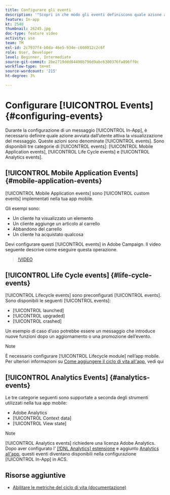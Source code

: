 ```yaml
---
title: Configurare gli eventi
description: '"Scopri in che modo gli eventi definiscono quale azione avviata dall’utente attiverà un messaggio in-app da visualizzare. "'
feature: In-app
kt: 2548
thumbnail: 26245.jpg
doc-type: feature video
activity: use
team: TM
exl-id: 2c7937f4-b0da-46e5-934e-c660012c2c6f
role: User, Developer
level: Beginner, Intermediate
source-git-commit: 2be2719ddd84490b796d9abc6300376fa896ff0c
workflow-type: tm+mt
source-wordcount: '215'
ht-degree: 3%

---
```


# Configurare [!UICONTROL Events] {#configuring-events}

Durante la configurazione di un messaggio [!UICONTROL In-App], è necessario definire quale azione avviata dall’utente attiva la visualizzazione del messaggio. Queste azioni sono denominate [!UICONTROL events]. Sono disponibili tre categorie di [!UICONTROL events]: [!UICONTROL Mobile Application events], [!UICONTROL Life Cycle events] e [!UICONTROL Analytics events].

## [!UICONTROL Mobile Application Events] {#mobile-application-events}

[!UICONTROL Mobile Application events] sono  [!UICONTROL custom events] implementati nella tua app mobile.

Gli esempi sono:

* Un cliente ha visualizzato un elemento
* Un cliente aggiunge un articolo al carrello
* Abbandono del carrello
* Un cliente ha acquistato qualcosa

Devi configurare questi [!UICONTROL events] in Adobe Campaign. Il video seguente descrive come eseguire questa operazione.

>[!VIDEO](https://video.tv.adobe.com/v/26245?quality=12)

## [!UICONTROL Life Cycle events] {#life-cycle-events}

[!UICONTROL Lifecycle events] sono preconfigurati  [!UICONTROL events]. Sono disponibili le seguenti [!UICONTROL events]:

* [!UICONTROL launched]
* [!UICONTROL upgraded]
* [!UICONTROL crashed]

Un esempio di caso d’uso potrebbe essere un messaggio che introduce nuove funzioni dopo un aggiornamento o una promozione dell’evento.

>[!NOTE]
>
>È necessario configurare [!UICONTROL Lifecycle module] nell’app mobile. Per ulteriori informazioni su [Come aggiungere il ciclo di vita all&#39;app](https://aep-sdks.gitbook.io/docs/using-mobile-extensions/mobile-core/lifecycle), vedi qui

## [!UICONTROL Analytics Events] {#analytics-events}

Le tre categorie seguenti sono supportate a seconda degli strumenti utilizzati nella tua app mobile:

* Adobe Analytics
* [!UICONTROL Context data]
* [!UICONTROL View state]

>[!NOTE]
>
>[!UICONTROL Analytics events] richiedere una licenza Adobe Analytics. Dopo aver configurato l&#39; [[!DNL Analytics] estensione](https://aep-sdks.gitbook.io/docs/using-mobile-extensions/adobe-analytics#configure-analytics-extension-in-launch) e aggiunto [Analytics all&#39;app](https://aep-sdks.gitbook.io/docs/using-mobile-extensions/adobe-analytics#add-analytics-to-your-app), questi eventi diventano disponibili nella configurazione [!UICONTROL In-App] in ACS.

## Risorse aggiuntive

* [Abilitare le metriche del ciclo di vita (documentazione)](https://aep-sdks.gitbook.io/docs/getting-started/initialize-the-sdk#enable-lifecycle-metrics)
